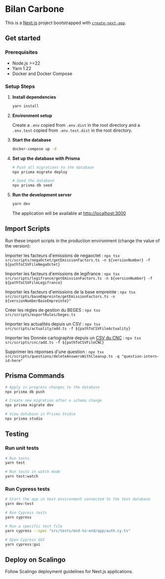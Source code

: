 # Bilan Carbone

This is a [Next.js](https://nextjs.org) project bootstrapped with [`create-next-app`](https://nextjs.org/docs/app/api-reference/cli/create-next-app).

## Get started

### Prerequisites

- Node.js >=22
- Yarn 1.22
- Docker and Docker Compose

### Setup Steps

1. **Install dependencies**

   ```bash
   yarn install
   ```

2. **Environment setup**

   Create a `.env` copied from `.env.dist` in the root directory and a `.env.test` copied from `.env.test.dist` in the root directory.

3. **Start the database**

   ```bash
   docker-compose up -d
   ```

4. **Set up the database with Prisma**

   ```bash
   # Push all migrations to the database
   npx prisma migrate deploy

   # Seed the database
   npx prisma db seed
   ```

5. **Run the development server**

   ```bash
   yarn dev
   ```

   The application will be available at [http://localhost:3000](http://localhost:3000)

## Import Scripts

Run these import scripts in the production environment (change the value of the version):

Importer les facteurs d'emissions de negaoctet :
`npx tsx src/scripts/negaOctet/getEmissionFactors.ts -n ${versionNumber} -f ${pathToCSVFileNegaOctet}`

Importer les facteurs d'emissions de legifrance :
`npx tsx src/scripts/legifrance/getEmissionFactors.ts -n ${versionNumber} -f ${pathToCSVFileLegifrance}`

Importer les facteurs d'emissions de la base empreinte :
`npx tsx src/scripts/baseEmpreinte/getEmissionFactors.ts -n ${versionNumberBaseEmpreinte}"`

Créer les règles de gestion du BEGES :
`npx tsx src/scripts/exportRules/beges.ts`

Importer les actualités depuis un CSV :
`npx tsx src/scripts/actuality/add.ts -f ${pathToCSVFileActuality}`

Importer les Donnée cartographie depuis un [CSV du CNC](https://www.cnc.fr/cinema/etudes-et-rapports/statistiques/geolocalisation-des-cinemas-actifs-en-france) :
`npx tsx src/scripts/cnc/add.ts -f ${pathToCSVFileCNC}`

Supprimer les réponses d'une question :
`npx tsx src/scripts/questions/deleteAnswersWithCleanup.ts -q "question-intern-id-here"`

## Prisma Commands

```bash
# Apply in progress changes to the database
npx prisma db push

# Create new migration after a schema change
npx prisma migrate dev

# View database in Prisma Studio
npx prisma studio
```

## Testing

### Run unit tests

```bash
# Run tests
yarn test

# Run tests in watch mode
yarn test:watch
```

### Run Cypress tests

```bash
# Start the app in test environment connected to the test database
yarn dev:test

# Run Cypress tests
yarn cypress

# Run a specific test file
yarn cypress --spec "src/tests/end-to-end/app/auth.cy.ts"

# Open Cypress GUI
yarn cypress:gui
```

## Deploy on Scalingo

Follow Scalingo deployment guidelines for Next.js applications.

